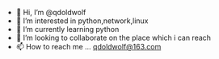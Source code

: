 - 👋 Hi, I’m @qdoldwolf
- 👀 I’m interested in python,network,linux
- 🌱 I’m currently learning python
- 💞️ I’m looking to collaborate on the place which i can reach
- 📫 How to reach me ...
qdoldwolf@163.com
<!---
qdoldwolf/qdoldwolf is a ✨ special ✨ repository because its `README.md` (this file) appears on your GitHub profile.
You can click the Preview link to take a look at your changes.
--->
